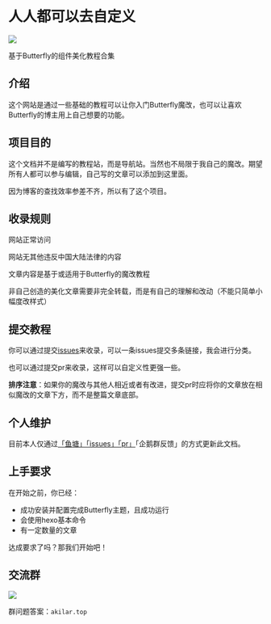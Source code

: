 # 人人都可以去自定义

![](/img/cover.webp)

基于Butterfly的组件美化教程合集

## 介绍

这个网站是通过一些基础的教程可以让你入门Butterfly魔改，也可以让喜欢Butterfly的博主用上自己想要的功能。

## 项目目的

这个文档并不是编写的教程站，而是导航站。当然也不局限于我自己的魔改。期望所有人都可以参与编辑，自己写的文章可以添加到这里面。

因为博客的查找效率参差不齐，所以有了这个项目。

## 收录规则

网站正常访问

网站无其他违反中国大陆法律的内容

文章内容是基于或适用于Butterfly的魔改教程

非自己创造的美化文章需要非完全转载，而是有自己的理解和改动（不能只简单小幅度改样式）

## 提交教程

你可以通过提交[issues](https://github.com/zhheo/hexo-butterfly-editor/issues)来收录，可以一条issues提交多条链接，我会进行分类。

也可以通过提交pr来收录，这样可以自定义性更强一些。

**排序注意**：如果你的魔改与其他人相近或者有改进，提交pr时应将你的文章放在相似魔改的文章下方，而不是整篇文章底部。

## 个人维护

目前本人仅通过[「鱼塘」](https://blog.zhheo.com/moments/)[「issues」](https://github.com/zhheo/hexo-butterfly-editor/issues)[「pr」](https://github.com/zhheo/hexo-butterfly-editor/pulls)「企鹅群反馈」的方式更新此文档。

## 上手要求

在开始之前，你已经：

- 成功安装并配置完成Butterfly主题，且成功运行
- 会使用hexo基本命令
- 有一定数量的文章

达成要求了吗？那我们开始吧！

## 交流群

![](/img/qrcode.jpg)

群问题答案：`akilar.top`